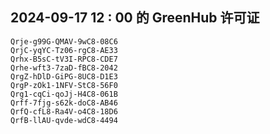## 2024-09-17 12 : 00 的 GreenHub 许可证
```
Qrje-g99G-QMAV-9wC8-08C6
QrjC-yqYC-Tz06-rgC8-AE33
Qrhx-B5sC-tV3I-RPC8-CDE7
Qrhe-wft3-7zaD-fBC8-2042
QrgZ-hDlD-GiPG-8UC8-D1E3
QrgP-zOk1-1NFV-StC8-56F0
Qrg1-cqCi-qoJj-H4C8-061B
Qrff-7fjg-s62k-doC8-AB46
QrfQ-cfL8-Ra4V-o4C8-18D6
QrfB-llAU-qvde-wdC8-4494
```
